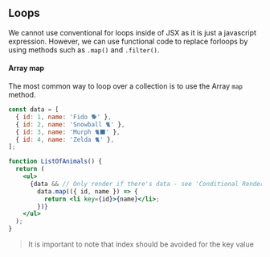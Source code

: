 ## Loops
We cannot use conventional for loops inside of JSX as it is just a javascript expression. However, we can use functional code to replace forloops by using methods such as `.map()` and `.filter()`.

#### Array map
The most common way to loop over a collection is to use the Array `map` method.
```jsx
const data = [
  { id: 1, name: 'Fido 🐕' },
  { id: 2, name: 'Snowball 🐈' },
  { id: 3, name: 'Murph 🐈‍⬛' },
  { id: 4, name: 'Zelda 🐈' },
];

function ListOfAnimals() {
  return (
    <ul>
      {data && // Only render if there's data - see 'Conditional Rendering'
        data.map(({ id, name }) => {
          return <li key={id}>{name}</li>;
        })}
    </ul>
  );
}
```

>It is important to note that index should be avoided for the key value
